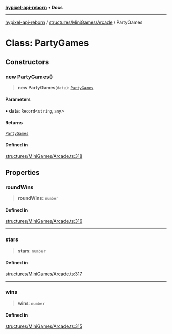 [**hypixel-api-reborn**](../../../../README.md) • **Docs**

***

[hypixel-api-reborn](../../../../modules.md) / [structures/MiniGames/Arcade](../README.md) / PartyGames

# Class: PartyGames

## Constructors

### new PartyGames()

> **new PartyGames**(`data`): [`PartyGames`](PartyGames.md)

#### Parameters

• **data**: `Record`\<`string`, `any`\>

#### Returns

[`PartyGames`](PartyGames.md)

#### Defined in

[structures/MiniGames/Arcade.ts:318](https://github.com/Kathund/REBORN-docs-TEST/blob/226e7f6a62bb6bca87ef0828ac84e9098d59f860/src/structures/MiniGames/Arcade.ts#L318)

## Properties

### roundWins

> **roundWins**: `number`

#### Defined in

[structures/MiniGames/Arcade.ts:316](https://github.com/Kathund/REBORN-docs-TEST/blob/226e7f6a62bb6bca87ef0828ac84e9098d59f860/src/structures/MiniGames/Arcade.ts#L316)

***

### stars

> **stars**: `number`

#### Defined in

[structures/MiniGames/Arcade.ts:317](https://github.com/Kathund/REBORN-docs-TEST/blob/226e7f6a62bb6bca87ef0828ac84e9098d59f860/src/structures/MiniGames/Arcade.ts#L317)

***

### wins

> **wins**: `number`

#### Defined in

[structures/MiniGames/Arcade.ts:315](https://github.com/Kathund/REBORN-docs-TEST/blob/226e7f6a62bb6bca87ef0828ac84e9098d59f860/src/structures/MiniGames/Arcade.ts#L315)
